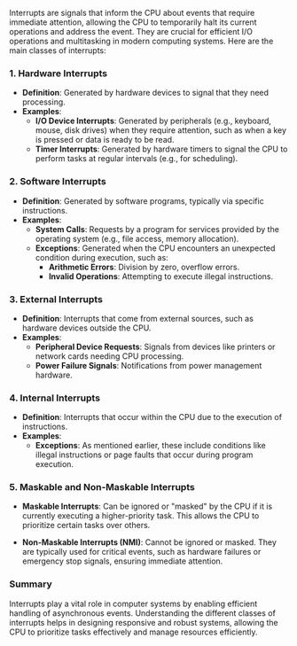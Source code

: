 Interrupts are signals that inform the CPU about events that require immediate attention, allowing the CPU to temporarily halt its current operations and address the event. They are crucial for efficient I/O operations and multitasking in modern computing systems. Here are the main classes of interrupts:

### 1. **Hardware Interrupts**
- **Definition**: Generated by hardware devices to signal that they need processing.
- **Examples**:
  - **I/O Device Interrupts**: Generated by peripherals (e.g., keyboard, mouse, disk drives) when they require attention, such as when a key is pressed or data is ready to be read.
  - **Timer Interrupts**: Generated by hardware timers to signal the CPU to perform tasks at regular intervals (e.g., for scheduling).
  
### 2. **Software Interrupts**
- **Definition**: Generated by software programs, typically via specific instructions.
- **Examples**:
  - **System Calls**: Requests by a program for services provided by the operating system (e.g., file access, memory allocation).
  - **Exceptions**: Generated when the CPU encounters an unexpected condition during execution, such as:
    - **Arithmetic Errors**: Division by zero, overflow errors.
    - **Invalid Operations**: Attempting to execute illegal instructions.

### 3. **External Interrupts**
- **Definition**: Interrupts that come from external sources, such as hardware devices outside the CPU.
- **Examples**:
  - **Peripheral Device Requests**: Signals from devices like printers or network cards needing CPU processing.
  - **Power Failure Signals**: Notifications from power management hardware.

### 4. **Internal Interrupts**
- **Definition**: Interrupts that occur within the CPU due to the execution of instructions.
- **Examples**:
  - **Exceptions**: As mentioned earlier, these include conditions like illegal instructions or page faults that occur during program execution.
  
### 5. **Maskable and Non-Maskable Interrupts**
- **Maskable Interrupts**: Can be ignored or "masked" by the CPU if it is currently executing a higher-priority task. This allows the CPU to prioritize certain tasks over others.
  
- **Non-Maskable Interrupts (NMI)**: Cannot be ignored or masked. They are typically used for critical events, such as hardware failures or emergency stop signals, ensuring immediate attention.

### Summary
Interrupts play a vital role in computer systems by enabling efficient handling of asynchronous events. Understanding the different classes of interrupts helps in designing responsive and robust systems, allowing the CPU to prioritize tasks effectively and manage resources efficiently.
